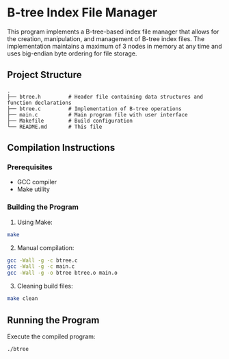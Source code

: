 # B-tree Index File Manager

This program implements a B-tree-based index file manager that allows for the creation, manipulation, and management of B-tree index files. The implementation maintains a maximum of 3 nodes in memory at any time and uses big-endian byte ordering for file storage.

## Project Structure

```
.
├── btree.h         # Header file containing data structures and function declarations
├── btree.c         # Implementation of B-tree operations
├── main.c          # Main program file with user interface
├── Makefile        # Build configuration
└── README.md       # This file
```

## Compilation Instructions

### Prerequisites
- GCC compiler
- Make utility

### Building the Program
1. Using Make:
```bash
make
```

2. Manual compilation:
```bash
gcc -Wall -g -c btree.c
gcc -Wall -g -c main.c
gcc -Wall -g -o btree btree.o main.o
```

3. Cleaning build files:
```bash
make clean
```

## Running the Program

Execute the compiled program:
```bash
./btree
```
